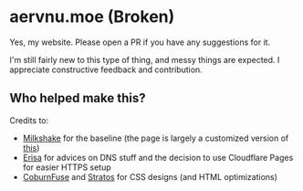 # aervnu.moe (Broken)

Yes, my website. Please open a PR if you have any suggestions for it.

I'm still fairly new to this type of thing, and messy things are expected. I
appreciate constructive feedback and contribution.

## Who helped make this?

Credits to:

- [Milkshake](https://github.com/FloatingMilkshake) for the baseline (the page
  is largely a customized version of
  [this](https://github.com/FloatingMilkshake/floatingmilkshake.com))
- [Erisa](https://github.com/Erisa) for advices on DNS stuff and the decision
  to use Cloudflare Pages for easier HTTPS setup
- [CoburnFuse](https://coburnius.net/) and
  [Stratos](https://github.com/sthivaios) for CSS designs (and HTML
  optimizations)

